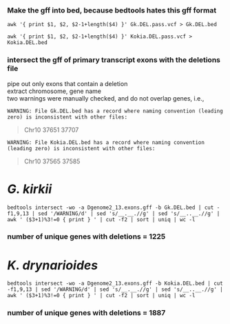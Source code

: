
### Make the gff into bed, because bedtools hates this gff format
`awk '{ print $1, $2, $2-1+length($4) }' Gk.DEL.pass.vcf > Gk.DEL.bed` 

`awk '{ print $1, $2, $2-1+length($4) }' Kokia.DEL.pass.vcf > Kokia.DEL.bed`


### intersect the gff of primary transcript exons with the deletions file  
pipe out only exons that contain a deletion  
extract chromosome, gene name  
two warnings were manually checked, and do not overlap genes, i.e.,  

`WARNING: File Gk.DEL.bed has a record where naming convention (leading zero) is inconsistent with other files:  `
> Chr10   37651   37707


`WARNING: File Kokia.DEL.bed has a record where naming convention (leading zero) is inconsistent with other files:  `
> Chr10   37565   37585


# _G. kirkii_

`bedtools intersect -wo -a Dgenome2_13.exons.gff -b Gk.DEL.bed | cut -f1,9,13 | sed '/WARNING/d' | sed 's/__.__.//g' | sed 's/__..__.//g' | awk ' ($3+1)%3!=0 { print } ' | cut -f2 | sort | uniq | wc -l`

### number of unique genes with deletions = 1225


# _K. drynarioides_

`bedtools intersect -wo -a Dgenome2_13.exons.gff -b Kokia.DEL.bed | cut -f1,9,13 | sed '/WARNING/d' | sed 's/__.__.//g' | sed 's/__..__.//g' | awk ' ($3+1)%3!=0 { print } ' | cut -f2 | sort | uniq | wc -l`

### number of unique genes with deletions = 1887
